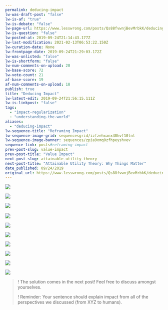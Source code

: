 ```yaml
---
permalink: deducing-impact
lw-was-draft-post: "false"
lw-is-af: "true"
lw-is-debate: "false"
lw-page-url: https://www.lesswrong.com/posts/Qs88fvwnjBevMrbkK/deducing-impact
lw-is-question: "false"
lw-posted-at: 2019-09-24T21:14:43.177Z
lw-last-modification: 2021-02-13T06:53:22.150Z
lw-curation-date: None
lw-frontpage-date: 2019-09-24T21:29:03.172Z
lw-was-unlisted: "false"
lw-is-shortform: "false"
lw-num-comments-on-upload: 28
lw-base-score: 72
lw-vote-count: 21
af-base-score: 19
af-num-comments-on-upload: 18
publish: true
title: "Deducing Impact"
lw-latest-edit: 2019-09-24T21:56:15.111Z
lw-is-linkpost: "false"
tags: 
  - "impact-regularization"
  - "understanding-the-world"
aliases: 
  - "deducing-impact"
lw-sequence-title: "Reframing Impact"
lw-sequence-image-grid: sequencesgrid/izfzehxanx48hvf10lnl
lw-sequence-image-banner: sequences/zpia9omq0zfhpeyshvev
sequence-link: posts#reframing-impact
prev-post-slug: value-impact
prev-post-title: "Value Impact"
next-post-slug: attainable-utility-theory
next-post-title: "Attainable Utility Theory: Why Things Matter"
date_published: 09/24/2019
original_url: https://www.lesswrong.com/posts/Qs88fvwnjBevMrbkK/deducing-impact
---
```

![](https://i.imgur.com/lyRy0fS.png)

![](https://i.imgur.com/OIDCLpl.png)

[​](​![]\(https://i.imgur.com/x3myqQ1.png)![](https://i.imgur.com/x3myqQ1.png)

![](https://i.imgur.com/G1UgvEf.png)

![](https://i.imgur.com/lCPSncS.png )

  

![](https://i.imgur.com/EZa5fmw.png)

![](https://i.imgur.com/UHf85nd.png)

![](https://i.imgur.com/EZa5fmw.png)

![](https://i.imgur.com/apep62R.png)

![](https://i.imgur.com/p278IRN.png)

>! The solution comes in the next post! Feel free to discuss amongst yourselves.
>
>! Reminder: Your sentence should explain impact from all of the perspectives we discussed (from XYZ to humans).